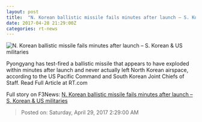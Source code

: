 ```yaml
---
layout: post
title:  "N. Korean ballistic missile fails minutes after launch – S. Korean & US militaries"
date: 2017-04-28 21:29:00Z
categories: rt-news
---
```


![N. Korean ballistic missile fails minutes after launch – S. Korean & US militaries](https://cdn.rt.com/files/2017.04/article/5903b4ecc3618876448b45c8.jpg)

Pyongyang has test-fired a ballistic missile that appears to have exploded within minutes after launch and never actually left North Korean airspace, according to the US Pacific Command and South Korean Joint Chiefs of Staff. Read Full Article at RT.com


Full story on F3News: [N. Korean ballistic missile fails minutes after launch – S. Korean & US militaries](http://www.f3nws.com/n/f2njgB)

> Posted on: Saturday, April 29, 2017 2:29:00 AM
